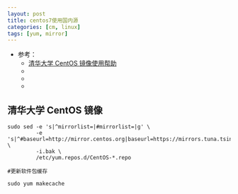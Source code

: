 ```yaml
---
layout: post
title: centos7使用国内源
categories: [cm, linux]
tags: [yum, mirror]
---
```


* 参考： 
    * [清华大学 CentOS 镜像使用帮助](https://mirrors.cnnic.cn/help/centos/)
    * []()
    * []()
    * []()



## 清华大学 CentOS 镜像


~~~
sudo sed -e 's|^mirrorlist=|#mirrorlist=|g' \
         -e 's|^#baseurl=http://mirror.centos.org|baseurl=https://mirrors.tuna.tsinghua.edu.cn|g' \
         -i.bak \
         /etc/yum.repos.d/CentOS-*.repo
~~~

~~~
#更新软件包缓存

sudo yum makecache
~~~






